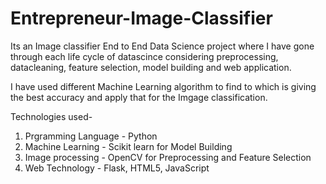 # Entrepreneur-Image-Classifier
Its an Image classifier End to End Data Science project where I have gone through each life cycle of datascince considering preprocessing, datacleaning, feature selection, model building and web application.

I have used different Machine Learning algorithm to find to which is giving the best accuracy and apply that for the Imgage classification.

Technologies used-

1. Prgramming Language - Python
2. Machine Learning - Scikit learn for Model Building
3. Image processing - OpenCV for Preprocessing and Feature Selection
4. Web Technology - Flask, HTML5, JavaScript




